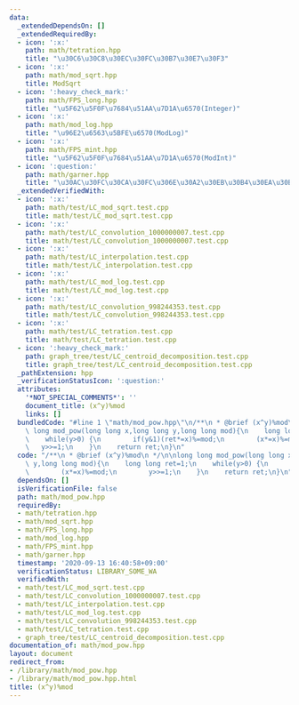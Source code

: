 ```yaml
---
data:
  _extendedDependsOn: []
  _extendedRequiredBy:
  - icon: ':x:'
    path: math/tetration.hpp
    title: "\u30C6\u30C8\u30EC\u30FC\u30B7\u30E7\u30F3"
  - icon: ':x:'
    path: math/mod_sqrt.hpp
    title: ModSqrt
  - icon: ':heavy_check_mark:'
    path: math/FPS_long.hpp
    title: "\u5F62\u5F0F\u7684\u51AA\u7D1A\u6570(Integer)"
  - icon: ':x:'
    path: math/mod_log.hpp
    title: "\u96E2\u6563\u5BFE\u6570(ModLog)"
  - icon: ':x:'
    path: math/FPS_mint.hpp
    title: "\u5F62\u5F0F\u7684\u51AA\u7D1A\u6570(ModInt)"
  - icon: ':question:'
    path: math/garner.hpp
    title: "\u30AC\u30FC\u30CA\u30FC\u306E\u30A2\u30EB\u30B4\u30EA\u30BA\u30E0"
  _extendedVerifiedWith:
  - icon: ':x:'
    path: math/test/LC_mod_sqrt.test.cpp
    title: math/test/LC_mod_sqrt.test.cpp
  - icon: ':x:'
    path: math/test/LC_convolution_1000000007.test.cpp
    title: math/test/LC_convolution_1000000007.test.cpp
  - icon: ':x:'
    path: math/test/LC_interpolation.test.cpp
    title: math/test/LC_interpolation.test.cpp
  - icon: ':x:'
    path: math/test/LC_mod_log.test.cpp
    title: math/test/LC_mod_log.test.cpp
  - icon: ':x:'
    path: math/test/LC_convolution_998244353.test.cpp
    title: math/test/LC_convolution_998244353.test.cpp
  - icon: ':x:'
    path: math/test/LC_tetration.test.cpp
    title: math/test/LC_tetration.test.cpp
  - icon: ':heavy_check_mark:'
    path: graph_tree/test/LC_centroid_decomposition.test.cpp
    title: graph_tree/test/LC_centroid_decomposition.test.cpp
  _pathExtension: hpp
  _verificationStatusIcon: ':question:'
  attributes:
    '*NOT_SPECIAL_COMMENTS*': ''
    document_title: (x^y)%mod
    links: []
  bundledCode: "#line 1 \"math/mod_pow.hpp\"\n/**\n * @brief (x^y)%mod\n */\n\nlong\
    \ long mod_pow(long long x,long long y,long long mod){\n    long long ret=1;\n\
    \    while(y>0) {\n        if(y&1)(ret*=x)%=mod;\n        (x*=x)%=mod;\n     \
    \   y>>=1;\n    }\n    return ret;\n}\n"
  code: "/**\n * @brief (x^y)%mod\n */\n\nlong long mod_pow(long long x,long long\
    \ y,long long mod){\n    long long ret=1;\n    while(y>0) {\n        if(y&1)(ret*=x)%=mod;\n\
    \        (x*=x)%=mod;\n        y>>=1;\n    }\n    return ret;\n}\n"
  dependsOn: []
  isVerificationFile: false
  path: math/mod_pow.hpp
  requiredBy:
  - math/tetration.hpp
  - math/mod_sqrt.hpp
  - math/FPS_long.hpp
  - math/mod_log.hpp
  - math/FPS_mint.hpp
  - math/garner.hpp
  timestamp: '2020-09-13 16:40:58+09:00'
  verificationStatus: LIBRARY_SOME_WA
  verifiedWith:
  - math/test/LC_mod_sqrt.test.cpp
  - math/test/LC_convolution_1000000007.test.cpp
  - math/test/LC_interpolation.test.cpp
  - math/test/LC_mod_log.test.cpp
  - math/test/LC_convolution_998244353.test.cpp
  - math/test/LC_tetration.test.cpp
  - graph_tree/test/LC_centroid_decomposition.test.cpp
documentation_of: math/mod_pow.hpp
layout: document
redirect_from:
- /library/math/mod_pow.hpp
- /library/math/mod_pow.hpp.html
title: (x^y)%mod
---
```

